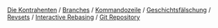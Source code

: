 [Die Kontrahenten](/git/2012/08/07/git-vs-mercurial) /
[Branches](/git/2012/08/25/git-vs-mercurial-teil-1-branches) /
[Kommandozeile](/git/2012/09/19/git-vs-mercurial---kommandozeile) /
[Geschichtsfälschung](/git/2012/10/27/git-vs-mercurial-teil-3-geschichtsfaelschung) /
[Revsets](/git/2012/11/10/git-vs-mercurial-teil-4-lieblingsfeatures-revsets) /
[Interactive Rebasing](/git/2012/12/01/git-vs-mercurial-teil-5-lieblingsfeatures-interactive-rebasing) /
[Git Repository](/git/2013/01/30/git-vs-mercurial-teil-6-lieblingsfeatures-git-repository)